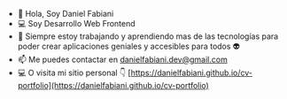 - 👋 Hola, Soy Daniel Fabiani
- 💻 Soy Desarrollo Web Frontend
- 👀 Siempre estoy trabajando y aprendiendo mas de las tecnologías para poder crear aplicaciones geniales y accesibles para todos 👽
- 📫 Me puedes contactar en danielfabiani.dev@gmail.com
- 💻 O visita mi sitio personal 👇
 [https://danielfabiani.github.io/cv-portfolio](https://danielfabiani.github.io/cv-portfolio)
